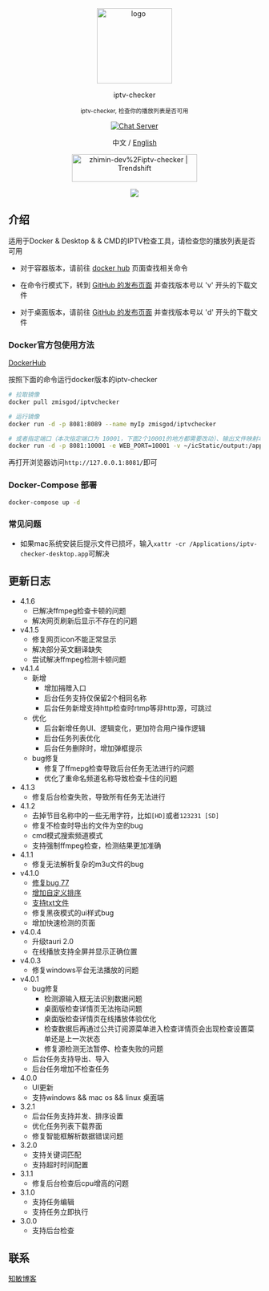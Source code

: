 <div align='center'>
<img src="https://github.com/zhimin-dev/iptv-checker/blob/main/icon.png" width="150" height="150" alt="logo" />

iptv-checker

<sup>iptv-checker, 检查你的播放列表是否可用</sup>

[![Chat Server](https://img.shields.io/badge/chat-discord-7289da.svg)](https://discord.gg/vPTv6UUA)

中文</a> / <a href="https://github.com/zhimin-dev/iptv-checker/blob/main/README_EN.md">English</a>

<a href="https://trendshift.io/repositories/5647" target="_blank"><img src="https://trendshift.io/api/badge/repositories/5647" alt="zhimin-dev%2Fiptv-checker | Trendshift" style="width: 250px; height: 55px;" width="250" height="55"/></a>

<img src="https://github.com/zhimin-dev/iptv-checker/blob/main/web-snapshot.png" />

</div>

## 介绍

适用于Docker & Desktop & & CMD的IPTV检查工具，请检查您的播放列表是否可用

- 对于容器版本，请前往 [docker hub](https://hub.docker.com/r/zmisgod/iptvchecker) 页面查找相关命令

- 在命令行模式下，转到 [GitHub 的发布页面](https://github.com/zhimin-dev/iptv-checker/releases) 并查找版本号以 'v' 开头的下载文件

- 对于桌面版本，请前往 [GitHub 的发布页面](https://github.com/zhimin-dev/iptv-checker/releases) 并查找版本号以 'd' 开头的下载文件

### Docker官方包使用方法

[DockerHub](https://hub.docker.com/r/zmisgod/iptvchecker)

按照下面的命令运行docker版本的iptv-checker

```bash
# 拉取镜像
docker pull zmisgod/iptvchecker

# 运行镜像
docker run -d -p 8081:8089 --name myIp zmisgod/iptvchecker

# 或者指定端口（本次指定端口为 10001，下面2个10001的地方都需要改动）、输出文件映射本地目录
docker run -d -p 8081:10001 -e WEB_PORT=10001 -v ~/icStatic/output:/app/static/output  --name myIp ipserver
```

再打开浏览器访问`http://127.0.0.1:8081/`即可

### Docker-Compose 部署

```bash
docker-compose up -d
```

### 常见问题

- 如果mac系统安装后提示文件已损坏，输入`xattr -cr /Applications/iptv-checker-desktop.app`可解决

## 更新日志

- 4.1.6
  - 已解决ffmpeg检查卡顿的问题
  - 解决网页刷新后显示不存在的问题
- v4.1.5
  - 修复网页icon不能正常显示
  - 解决部分英文翻译缺失
  - 尝试解决ffmpeg检测卡顿问题
- v4.1.4
  - 新增
    - 增加捐赠入口
    - 后台任务支持仅保留2个相同名称
    - 后台任务新增支持http检查时rtmp等非http源，可跳过
  - 优化
    - 后台新增任务UI、逻辑变化，更加符合用户操作逻辑
    - 后台任务列表优化
    - 后台任务删除时，增加弹框提示
  - bug修复
    - 修复了ffmepg检查导致后台任务无法进行的问题
    - 优化了重命名频道名称导致检查卡住的问题
- 4.1.3
  - 修复后台检查失败，导致所有任务无法进行
- 4.1.2
  - 去掉节目名称中的一些无用字符，比如`[HD]`或者`123231 [SD]`
  - 修复不检查时导出的文件为空的bug
  - cmd模式搜索频道模式
  - 支持强制ffmpeg检查，检测结果更加准确
- 4.1.1
  - 修复无法解析复杂的m3u文件的bug
- v4.1.0
  - [修复bug 77](https://github.com/zhimin-dev/iptv-checker/issues/77)
  - [增加自定义排序](https://github.com/zhimin-dev/iptv-checker/issues/69)
  - [支持txt文件](https://github.com/zhimin-dev/iptv-checker/issues/74)
  - 修复黑夜模式的ui样式bug
  - 增加快速检测的页面
- v4.0.4
  - 升级tauri 2.0
  - 在线播放支持全屏并显示正确位置
- v4.0.3
  - 修复windows平台无法播放的问题
- v4.0.1
  - bug修复
    - 检测源输入框无法识别数据问题
    - 桌面版检查详情页无法拖动问题
    - 桌面版检查详情页在线播放体验优化
    - 检查数据后再通过公共订阅源菜单进入检查详情页会出现检查设置菜单还是上一次状态
    - 修复源检测无法暂停、检查失败的问题
  - 后台任务支持导出、导入
  - 后台任务增加不检查任务
- 4.0.0
  - UI更新
  - 支持windows && mac os && linux 桌面端
- 3.2.1
  - 后台任务支持并发、排序设置
  - 优化任务列表下载界面
  - 修复智能框解析数据错误问题
- 3.2.0
  - 支持关键词匹配
  - 支持超时时间配置
- 3.1.1
  - 修复后台检查后cpu增高的问题
- 3.1.0
  - 支持任务编辑
  - 支持任务立即执行
- 3.0.0
  - 支持后台检查

## 联系

[知敏博客](https://zmis.me/user/zmisgod)

